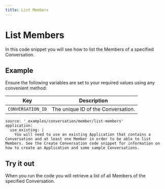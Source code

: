 ```yaml
---
title: List Members
---
```


# List Members

In this code snippet you will see how to list the Members of a specified Conversation.

## Example

Ensure the following variables are set to your required values using any convenient method:

Key | Description
-- | --
`CONVERSATION_ID` | The unique ID of the Conversation.

```code_snippets
source: '_examples/conversation/member/list-members'
application:
  use_existing: |
    You will need to use an existing Application that contains a Conversation and at least one Member in order to be able to list Members. See the Create Conversation code snippet for information on how to create an Application and some sample Conversations.
```

## Try it out

When you run the code you will retrieve a list of all Members of the specified Conversation.
